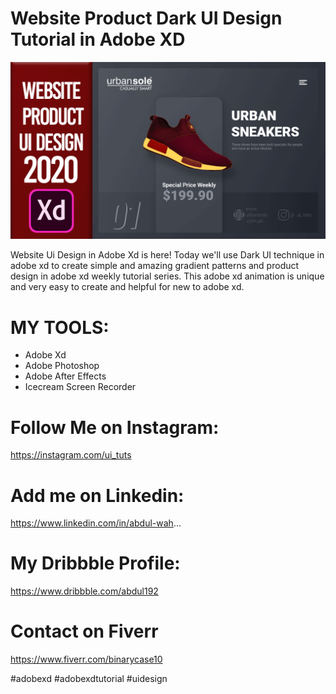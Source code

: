 # Website Product Dark UI Design Tutorial in Adobe XD

<img src='https://github.com/its-abdul-wahab/website-product-ui-design/blob/master/Website%20UI%20Product%20Design%20Tutorial%20Learn%20UI%20UX%20Designing%20In%20Adobe%20XD%20Dark%20UI%20Design.png?raw=true'>

Website Ui Design in Adobe Xd is here! Today we'll use Dark UI technique in adobe xd to create simple and amazing gradient patterns and product design in adobe xd weekly tutorial series. This adobe xd animation is unique and very easy to create and helpful for new to adobe xd.




# MY TOOLS:
- Adobe Xd
- Adobe Photoshop
- Adobe After Effects
- Icecream Screen Recorder


# Follow Me on Instagram: 
https://instagram.com/ui_tuts

# Add me on Linkedin: 
https://www.linkedin.com/in/abdul-wah...

# My Dribbble Profile: 
https://www.dribbble.com/abdul192

# Contact on Fiverr 
https://www.fiverr.com/binarycase10



#adobexd #adobexdtutorial #uidesign
